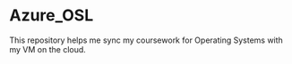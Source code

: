 # Azure_OSL

This repository helps me sync my coursework for Operating Systems with my VM on the cloud.

